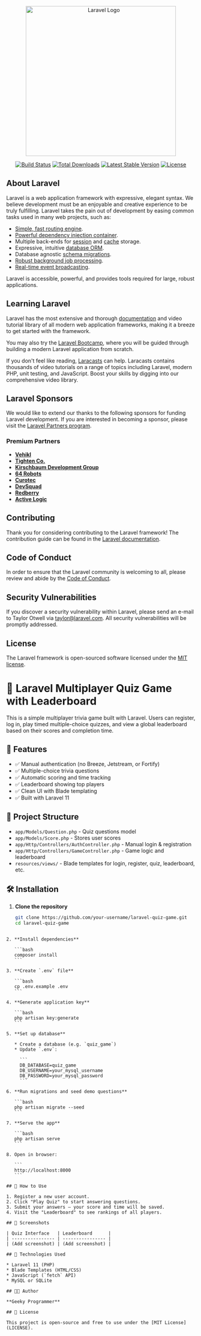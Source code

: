 <p align="center"><a href="https://laravel.com" target="_blank"><img src="https://raw.githubusercontent.com/laravel/art/master/logo-lockup/5%20SVG/2%20CMYK/1%20Full%20Color/laravel-logolockup-cmyk-red.svg" width="400" alt="Laravel Logo"></a></p>

<p align="center">
<a href="https://github.com/laravel/framework/actions"><img src="https://github.com/laravel/framework/workflows/tests/badge.svg" alt="Build Status"></a>
<a href="https://packagist.org/packages/laravel/framework"><img src="https://img.shields.io/packagist/dt/laravel/framework" alt="Total Downloads"></a>
<a href="https://packagist.org/packages/laravel/framework"><img src="https://img.shields.io/packagist/v/laravel/framework" alt="Latest Stable Version"></a>
<a href="https://packagist.org/packages/laravel/framework"><img src="https://img.shields.io/packagist/l/laravel/framework" alt="License"></a>
</p>

## About Laravel

Laravel is a web application framework with expressive, elegant syntax. We believe development must be an enjoyable and creative experience to be truly fulfilling. Laravel takes the pain out of development by easing common tasks used in many web projects, such as:

- [Simple, fast routing engine](https://laravel.com/docs/routing).
- [Powerful dependency injection container](https://laravel.com/docs/container).
- Multiple back-ends for [session](https://laravel.com/docs/session) and [cache](https://laravel.com/docs/cache) storage.
- Expressive, intuitive [database ORM](https://laravel.com/docs/eloquent).
- Database agnostic [schema migrations](https://laravel.com/docs/migrations).
- [Robust background job processing](https://laravel.com/docs/queues).
- [Real-time event broadcasting](https://laravel.com/docs/broadcasting).

Laravel is accessible, powerful, and provides tools required for large, robust applications.

## Learning Laravel

Laravel has the most extensive and thorough [documentation](https://laravel.com/docs) and video tutorial library of all modern web application frameworks, making it a breeze to get started with the framework.

You may also try the [Laravel Bootcamp](https://bootcamp.laravel.com), where you will be guided through building a modern Laravel application from scratch.

If you don't feel like reading, [Laracasts](https://laracasts.com) can help. Laracasts contains thousands of video tutorials on a range of topics including Laravel, modern PHP, unit testing, and JavaScript. Boost your skills by digging into our comprehensive video library.

## Laravel Sponsors

We would like to extend our thanks to the following sponsors for funding Laravel development. If you are interested in becoming a sponsor, please visit the [Laravel Partners program](https://partners.laravel.com).

### Premium Partners

- **[Vehikl](https://vehikl.com)**
- **[Tighten Co.](https://tighten.co)**
- **[Kirschbaum Development Group](https://kirschbaumdevelopment.com)**
- **[64 Robots](https://64robots.com)**
- **[Curotec](https://www.curotec.com/services/technologies/laravel)**
- **[DevSquad](https://devsquad.com/hire-laravel-developers)**
- **[Redberry](https://redberry.international/laravel-development)**
- **[Active Logic](https://activelogic.com)**

## Contributing

Thank you for considering contributing to the Laravel framework! The contribution guide can be found in the [Laravel documentation](https://laravel.com/docs/contributions).

## Code of Conduct

In order to ensure that the Laravel community is welcoming to all, please review and abide by the [Code of Conduct](https://laravel.com/docs/contributions#code-of-conduct).

## Security Vulnerabilities

If you discover a security vulnerability within Laravel, please send an e-mail to Taylor Otwell via [taylor@laravel.com](mailto:taylor@laravel.com). All security vulnerabilities will be promptly addressed.

## License

The Laravel framework is open-sourced software licensed under the [MIT license](https://opensource.org/licenses/MIT).

# 🎯 Laravel Multiplayer Quiz Game with Leaderboard

This is a simple multiplayer trivia game built with Laravel. Users can register, log in, play timed multiple-choice quizzes, and view a global leaderboard based on their scores and completion time.

## 🚀 Features

- ✅ Manual authentication (no Breeze, Jetstream, or Fortify)
- ✅ Multiple-choice trivia questions
- ✅ Automatic scoring and time tracking
- ✅ Leaderboard showing top players
- ✅ Clean UI with Blade templating
- ✅ Built with Laravel 11

## 📂 Project Structure

- `app/Models/Question.php` - Quiz questions model  
- `app/Models/Score.php` - Stores user scores  
- `app/Http/Controllers/AuthController.php` - Manual login & registration  
- `app/Http/Controllers/GameController.php` - Game logic and leaderboard  
- `resources/views/` - Blade templates for login, register, quiz, leaderboard, etc.

## 🛠️ Installation

1. **Clone the repository**
   ```bash
   git clone https://github.com/your-username/laravel-quiz-game.git
   cd laravel-quiz-game
````

2. **Install dependencies**

   ```bash
   composer install
   ```

3. **Create `.env` file**

   ```bash
   cp .env.example .env
   ```

4. **Generate application key**

   ```bash
   php artisan key:generate
   ```

5. **Set up database**

   * Create a database (e.g. `quiz_game`)
   * Update `.env`:

     ```
     DB_DATABASE=quiz_game
     DB_USERNAME=your_mysql_username
     DB_PASSWORD=your_mysql_password
     ```

6. **Run migrations and seed demo questions**

   ```bash
   php artisan migrate --seed
   ```

7. **Serve the app**

   ```bash
   php artisan serve
   ```

8. Open in browser:

   ```
   http://localhost:8000
   ```

## 🧪 How to Use

1. Register a new user account.
2. Click "Play Quiz" to start answering questions.
3. Submit your answers — your score and time will be saved.
4. Visit the "Leaderboard" to see rankings of all players.

## 📸 Screenshots

| Quiz Interface   | Leaderboard      |
| ---------------- | ---------------- |
| (Add screenshot) | (Add screenshot) |

## 📌 Technologies Used

* Laravel 11 (PHP)
* Blade Templates (HTML/CSS)
* JavaScript (`fetch` API)
* MySQL or SQLite

## 🧑‍💻 Author

**Geeky Programmer**

## 📃 License

This project is open-source and free to use under the [MIT License](LICENSE).